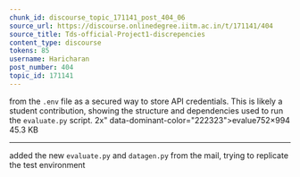 ```yaml
---
chunk_id: discourse_topic_171141_post_404_06
source_url: https://discourse.onlinedegree.iitm.ac.in/t/171141/404
source_title: Tds-official-Project1-discrepencies
content_type: discourse
tokens: 85
username: Haricharan
post_number: 404
topic_id: 171141
---
```


 from the `.env` file as a secured way to store API credentials. This is likely a student contribution, showing the structure and dependencies used to run the `evaluate.py` script. 2x" data-dominant-color="222323">evalue752×994 45.3 KB

---

added the new `evaluate.py` and `datagen.py` from the mail, trying to replicate the test environment
